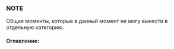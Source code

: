 ### NOTE
Общие моменты, которые в данный момент не могу вынести в отдельную категорию.  

#### Оглавление:

